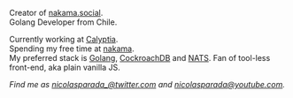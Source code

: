 Creator of [nakama.social](https://nakama.social).<br>
Golang Developer from Chile.<br>

Currently working at [Calyptia](https://github.com/calyptia).<br>
Spending my free time at [nakama](https://github.com/nicolasparada/nakama).<br>
My preferred stack is [Golang](https://golang.org/), [CockroachDB](https://www.cockroachlabs.com/) and [NATS](http://nats.io/).
Fan of tool-less front-end, aka plain vanilla JS.

_Find me as [nicolasparada_@twitter.com](https://twitter.com/nicolasparada_) and [nicolasparada@youtube.com](https://youtube.com/c/nicolasparada)._

